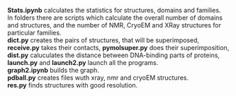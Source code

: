 <b>Stats.ipynb</b> calculates the statistics for structures, domains and families. <br>
In folders there are scripts which calculate the  overall number of domains and structures, and the number of NMR, CryoEM and XRay structures for particular families. <br>
<b>dict.py</b> creates the pairs of structures, that will be superimposed, <b>receive.py</b> takes their contacts, <b>pymolsuper.py</b> does their superimposition, <b>dist.py</b> caluculates the distance
between DNA-binding parts of proteins, <b>launch.py</b> and <b>launch2.py</b> launch all the programs. <br>
<b>graph2.ipynb</b> builds the graph.<br>
<b>pdball.py</b> creates files wuth xray, nmr and cryoEM structures.<br>
<b>res.py</b> finds structures with good resolution.
